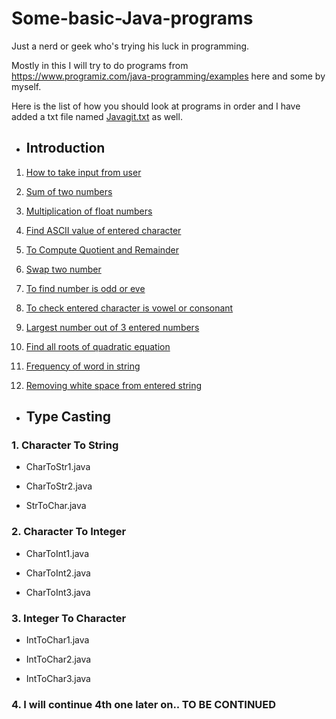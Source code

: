 # Some-basic-Java-programs
Just a nerd or geek who's trying his luck in programming.

Mostly in this I will try to do programs from https://www.programiz.com/java-programming/examples here and some by myself.

Here is the list of how you should look at programs in order and I have added a txt file named [Javagit.txt](https://github.com/manthanoice/Some-basic-Java-programs/blob/main/Javagit.txt) as well. 

- ## Introduction

1. [How to take input from user](https://github.com/manthanoice/Some-basic-Java-programs/blob/main/ByUser.java)

1. [Sum of two numbers](https://github.com/manthanoice/Some-basic-Java-programs/blob/main/Sum.java)

1. [Multiplication of float numbers](https://github.com/manthanoice/Some-basic-Java-programs/blob/main/FloatMultiply.java)

1. [Find ASCII value of entered character](https://github.com/manthanoice/Some-basic-Java-programs/blob/main/ASCII.java)

1. [To Compute Quotient and Remainder](https://github.com/manthanoice/Some-basic-Java-programs/blob/main/Division.java)

1. [Swap two number](https://github.com/manthanoice/Some-basic-Java-programs/blob/main/Swap.java)

1. [To find number is odd or eve](https://github.com/manthanoice/Some-basic-Java-programs/blob/main/EvenOrOdd.java)

1. [To check entered character is vowel or consonant](https://github.com/manthanoice/Some-basic-Java-programs/blob/main/Alphabet.java)

1. [Largest number out of 3 entered numbers](https://github.com/manthanoice/Some-basic-Java-programs/blob/main/Among3.java)

1. [Find all roots of quadratic equation](https://github.com/manthanoice/Some-basic-Java-programs/blob/main/Quadratic.java)

1. [Frequency of word in string](https://github.com/manthanoice/Some-basic-Java-programs/blob/main/Frequency.java)

1. [Removing white space from entered string](https://github.com/manthanoice/Some-basic-Java-programs/blob/main/WhiteSpace.java)

- ## Type Casting

### 1. Character To String
 
   - CharToStr1.java
 
   - CharToStr2.java
 
   - StrToChar.java

### 2. Character To Integer
  
   - CharToInt1.java
  
   - CharToInt2.java
  
   - CharToInt3.java

### 3. Integer To Character
  
   - IntToChar1.java
  
   - IntToChar2.java
  
   - IntToChar3.java

### 4. I will continue 4th one later on.. TO BE CONTINUED
